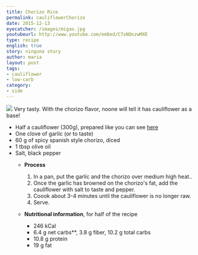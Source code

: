 ```yaml
---
title: Chorizo Rice
permalink: cauliflowerChorizo
date: 2015-12-13
eyecatcher: /images/migas.jpg
youtubeurl: http://www.youtube.com/embed/C7sNOnzwMXE
type: recipe
english: true
story: ninguna story
author: maria
layout: post
tags: 
- cauliflower
- low-carb
category: 
- side
---
```

<img src="https://farm1.staticflickr.com/68/31583278081_fb98050dc9_k_d.jpg" />
Very tasty. With the chorizo flavor, noone will tell it has cauliflower as a base!

<ul>
  <li>Half a cauliflower (300g), prepared like you can see <a href="http://maria.recipes/CauliflowerRice">here</a></li>
  <li>One clove of garlic (or to taste)</li>
  <li>60 g of spicy spanish style chorizo, diced</li>
  <li>1 tbsp olive oil</li>
  <li>Salt, black pepper</li>

* **Process**
  1. In a pan, put the garlic and the chorizo over medium high heat.. 
  2. Once the garlic has browned on the chorizo's fat, add the cauliflower with salt to taste and pepper. 
  3. Coook about 3-4 minutes until the cauliflower is no longer raw. 
  4. Serve. 

* **Nutritional information**, for half of the recipe
  - 246 kCal
  - 6.4 g net carbs**, 3.8 g fiber, 10.2 g total carbs
  - 10.8 g protein
  - 19 g fat
